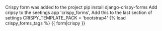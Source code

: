 Crispy form was added to the project
pip install django-crispy-forms
Add cripsy to the seetings app
'crispy_forms',
Add this to the last section of settings 
CRISPY_TEMPLATE_PACK = 'bootstrap4'
{% load crispy_forms_tags %}
{{ form|crispy }}